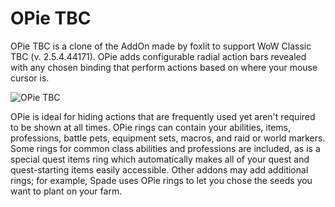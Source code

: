 # OPie TBC
OPie TBC is a clone of the AddOn made by foxlit to support WoW Classic TBC (v. 2.5.4.44171). OPie adds configurable radial action bars revealed with any chosen binding that perform actions based on where your mouse cursor is.

![OPie TBC](https://i.snipboard.io/RVtKsH.jpg)

OPie is ideal for hiding actions that are frequently used yet aren't required to be shown at all times. OPie rings can contain your abilities, items, professions, battle pets, equipment sets, macros, and raid or world markers. Some rings for common class abilities and professions are included, as is a special quest items ring which automatically makes all of your quest and quest-starting items easily accessible. Other addons may add additional rings; for example, Spade uses OPie rings to let you chose the seeds you want to plant on your farm.
